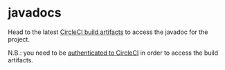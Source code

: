 # javadocs

Head to the latest [CircleCI build artifacts](https://109-244441529-gh.circle-artifacts.com/0/javadoc/index.html) to access the javadoc for the project.

N.B.: you need to be [authenticated to CircleCI](https://circleci.com/vcs-authorize/) in order to access the build artifacts.
